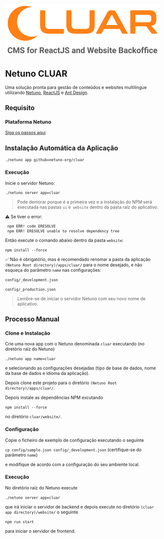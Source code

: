 ![Logo](https://raw.githubusercontent.com/netuno-org/cluar/main/docs/logo.svg)

# Netuno CLUAR

Uma solução pronta para gestão de conteúdos e websites multilíngue utilizando [Netuno](https://www.netuno.org/), [ReactJS](https://reactjs.org/) e [Ant Design](https://ant.design/).

## Requisito

### Plataforma Netuno

[Siga os passos aqui](https://doc.netuno.org/docs/en/installation/)

## Instalação Automática da Aplicação

```
./netuno app github=netuno-org/cluar
```

### Execução

Inicie o servidor Netuno:

```
./netuno server app=cluar
```

> Pode demorar porque é a primeira vez e a instalação do NPM será executada nas pastas `ui` e` website` dentro da pasta raiz do aplicativo.

:warning: Se tiver o error:
 
```
 npm ERR! code ERESOLVE
 npm ERR! ERESOLVE unable to resolve dependency tree
```

Então execute o comando abaixo dentro da pasta `website`:

`npm install --force`

:white_check_mark: Não é obrigatório, mas é recomendado renomar a pasta da aplicação `(Netuno Root directory)/apps/cluar/` para o nome desejado, e não esqueça do parâmetro `name` nas configurações:

`config/_development.json`

`config/_production.json`

> Lembre-se de iniciar o servidor Netuno com seu novo nome de aplicativo.

## Processo Manual

### Clone e Instalação

Crie uma nova app com o Netuno denominada `cluar` executando (no diretório raíz do Netuno) 

`./netuno app name=cluar`

e selecionando as configurações desejadas (tipo de base de dados, nome da base de dados e idioma da aplicação).

Depois clone este projeto para o diretório `(Netuno Root directory)/apps/cluar/`.

Depois instale as dependências NPM excutando

`npm install --force` 

no diretório `cluar/website/`.

### Configuração

Copie o ficheiro de exemplo de configuração executando o seguinte

`cp config/sample.json config/_development.json` (certifique-se do parâmetro `name`)

e modifique de acordo com a configuração do seu ambiente local.

### Execução

No diretório raíz do Netuno execute

`./netuno server app=cluar`

que irá iniciar o servidor de backend e depois execute no diretório `(cluar app directory)/website/` o seguinte

`npm run start`

para iniciar o servidor de frontend.
